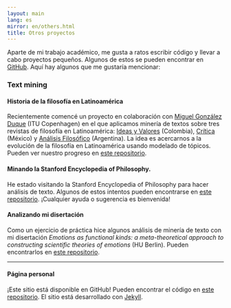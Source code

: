 ```yaml
---
layout: main
lang: es
mirror: en/others.html
title: Otros proyectos
---
```


Aparte de mi trabajo académico, me gusta a ratos escribir código y llevar a cabo proyectos pequeños. Algunos de estos se pueden encontrar en [GitHub](https://github.com/juanrloaiza). Aquí hay algunos que me gustaría mencionar:

### Text mining

#### Historia de la filosofía en Latinoamérica
Recientemente comencé un proyecto en colaboración con [Miguel González Duque](https://www.miguelgondu.com) (ITU Copenhagen) en el que aplicamos minería de textos sobre tres revistas de filosofía en Latinoamérica: [Ideas y Valores](https://revistas.unal.edu.co/index.php/idval/) (Colombia), [Crítica](http://critica.filosoficas.unam.mx/index.php/critica) (México) y [Análisis Filosófico](https://analisisfilosofico.org/index.php/af) (Argentina). La idea es acercarnos a la evolución de la filosofía en Latinoamérica usando modelado de tópicos. Pueden ver nuestro progreso en [este repositorio](https://github.com/juanrloaiza/latinamerican-philosophy-mining).

#### Minando la Stanford Encyclopedia of Philosophy.

He estado visitando la Stanford Encyclopedia of Philosophy para hacer análisis de texto. Algunos de estos intentos pueden encontrarse en [este repositorio](https://github.com/juanrloaiza/SEP_TextMining). ¡Cualquier ayuda o sugerencia es bienvenida!

#### Analizando mi disertación

Como un ejercicio de práctica hice algunos análisis de minería de texto con mi disertación *Emotions as functional kinds: a meta-theoretical approach to constructing scientific theories of emotions* (HU Berlin). Pueden encontrarlos en [este repositorio](https://github.com/juanrloaiza/dissertation-analyses).

---

#### Página personal

¡Este sitio está disponible en GitHub! Pueden encontrar el código en [este repositorio](https://github.com/juanrloaiza/juanrloaiza.github.io/). El sitio está desarrollado con [Jekyll](https://jekyllrb.com/).

